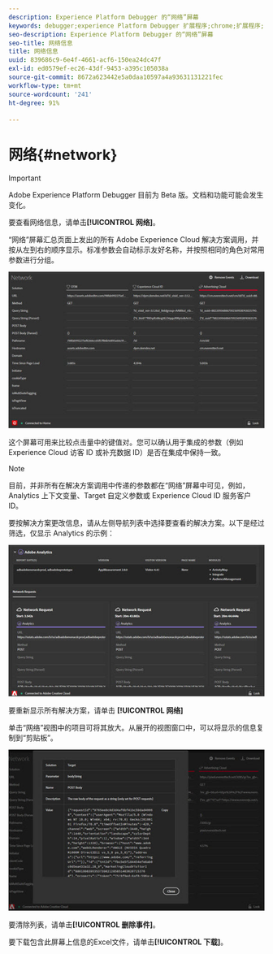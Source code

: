 ```yaml
---
description: Experience Platform Debugger 的“网络”屏幕
keywords: debugger;experience Platform Debugger 扩展程序;chrome;扩展程序;网络;信息
seo-description: Experience Platform Debugger 的“网络”屏幕
seo-title: 网络信息
title: 网络信息
uuid: 839686c9-6e4f-4661-acf6-150ea24dc47f
exl-id: ed0579ef-ec26-43df-9453-a395c105038a
source-git-commit: 8672a623442e5a0daa10597a4a93631131221fec
workflow-type: tm+mt
source-wordcount: '241'
ht-degree: 91%

---
```


# 网络{#network}

>[!IMPORTANT]
>
>Adobe Experience Platform Debugger 目前为 Beta 版。文档和功能可能会发生变化。

要查看网络信息，请单击&#x200B;**[!UICONTROL 网络]**。

“网络”屏幕汇总页面上发出的所有 Adobe Experience Cloud 解决方案调用，并按从左到右的顺序显示。标准参数会自动标示友好名称，并按照相同的角色对常用参数进行分组。

![](assets/network.jpg)

这个屏幕可用来比较点击量中的键值对。您可以确认用于集成的参数（例如 Experience Cloud 访客 ID 或补充数据 ID）是否在集成中保持一致。

>[!NOTE]
>
>目前，并非所有在解决方案调用中传递的参数都在“网络”屏幕中可见，例如，Analytics 上下文变量、Target 自定义参数或 Experience Cloud ID 服务客户 ID。

要按解决方案更改信息，请从左侧导航列表中选择要查看的解决方案。以下是经过筛选，仅显示 Analytics 的示例：

![](assets/network-analytics.jpg)

要重新显示所有解决方案，请单击 **[!UICONTROL 网络]**

单击“网络”视图中的项目可将其放大。从展开的视图窗口中，可以将显示的信息复制到“剪贴板”。

![](assets/network-expand.jpg)

<!--Use the icon at the top of each column to copy the server call URL to your clipboard, where you can paste it into another document for reference or debugging purposes.

![](assets/copy.jpg)-->

要清除列表，请单击&#x200B;**[!UICONTROL 删除事件]**。

要下载包含此屏幕上信息的Excel文件，请单击&#x200B;**[!UICONTROL 下载]**。
